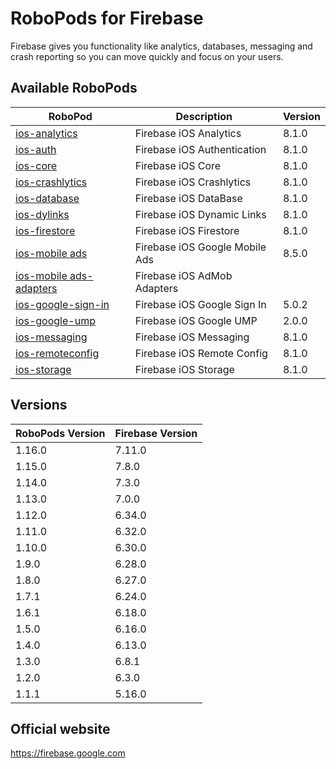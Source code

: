 # RoboPods for Firebase

Firebase gives you functionality like analytics, databases, messaging and crash reporting so you can move quickly and focus on your users.

## Available RoboPods

| RoboPod                                  | Description                   | Version |
|------------------------------------------|-------------------------------|---------|
| [ios-analytics](ios-analytics/)          | Firebase iOS Analytics        | 8.1.0   |
| [ios-auth](ios-auth/)                    | Firebase iOS Authentication   | 8.1.0   |
| [ios-core](ios-core/)                    | Firebase iOS Core             | 8.1.0   |
| [ios-crashlytics](ios-crashlytics/)      | Firebase iOS Crashlytics      | 8.1.0   |
| [ios-database](ios-database/)            | Firebase iOS DataBase         | 8.1.0   |
| [ios-dylinks](ios-dylinks/)              | Firebase iOS Dynamic Links    | 8.1.0   |
| [ios-firestore](ios-firestore/)          | Firebase iOS Firestore        | 8.1.0   |
| [ios-mobile ads](ios-google-mobile-ads/) | Firebase iOS Google Mobile Ads| 8.5.0   |
| [ios-mobile ads-adapters](ios-google-mobile-ads-adapters/)| Firebase iOS AdMob Adapters|   |
| [ios-google-sign-in](ios-google-sign-in/)| Firebase iOS Google Sign In   | 5.0.2   |
| [ios-google-ump](ios-google-ump/)        | Firebase iOS Google UMP       | 2.0.0   |
| [ios-messaging](ios-messaging/)          | Firebase iOS Messaging        | 8.1.0   |
| [ios-remoteconfig](ios-remoteconfig/)    | Firebase iOS Remote Config    | 8.1.0   |
| [ios-storage](ios-storage/)              | Firebase iOS Storage          | 8.1.0   |

## Versions

| RoboPods Version  | Firebase Version    |
|-------------------|---------------------|
| 1.16.0            | 7.11.0              |
| 1.15.0            | 7.8.0               |
| 1.14.0            | 7.3.0               |
| 1.13.0            | 7.0.0               |
| 1.12.0            | 6.34.0              |
| 1.11.0            | 6.32.0              |
| 1.10.0            | 6.30.0              |
| 1.9.0             | 6.28.0              |
| 1.8.0             | 6.27.0              |
| 1.7.1             | 6.24.0              |
| 1.6.1             | 6.18.0              |
| 1.5.0             | 6.16.0              |
| 1.4.0             | 6.13.0              |
| 1.3.0             | 6.8.1               |
| 1.2.0             | 6.3.0               |
| 1.1.1             | 5.16.0              |

## Official website

https://firebase.google.com